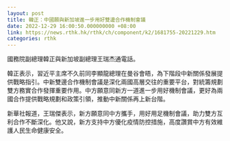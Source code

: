 ```yaml
---
layout: post
title: 韓正：中國願與新加坡進一步用好雙邊合作機制會議
date: 2022-12-29 16:00:50.000000000 +08:00
link: https://news.rthk.hk/rthk/ch/component/k2/1681755-20221229.htm
categories: rthk
---
```


國務院副總理韓正與新加坡副總理王瑞杰通電話。

韓正表示，習近平主席不久前同李顯龍總理在曼谷會晤，為下階段中新關係發展提供戰略指引。中新雙邊合作機制會議是深化兩國高層交往的重要平台，對統籌規劃雙方務實合作發揮重要作用。中方願意同新方一道進一步用好機制會議，更好為兩國合作提供戰略規劃和政策引領，推動中新關係再上新台階。

新華社報道，王瑞傑表示，新方願意同中方攜手，用好用足機制會議，助力雙方互利合作不斷深化。他又說，新方支持中方優化疫情防控措施，高度讚賞中方有效維護人民生命健康安全。
